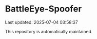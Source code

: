 # BattleEye-Spoofer

Last updated: 2025-07-04 03:58:37

This repository is automatically maintained.

